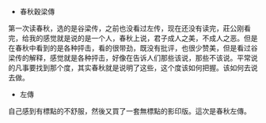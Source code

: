 - 春秋穀梁傳

第一次读春秋，选的是谷梁传，之前也没看过左传，现在还没有读完，莊公刚看完，给我的感觉就是说的是一个人，春秋上说，君子成人之美，不成人之恶。但是在春秋中看到的是各种抨击，看的很带劲，既没有批评，也很少赞美，但是看过谷梁传的解释，感觉就是各种抨击，好像在告诉人们那些该说，那些不该说。平常说的凡事要找到那个度，其实春秋就是说明了这些，这个度该如何把握。该如何去说去做。

- 左傳

自己感到有標點的不舒服，然後又買了一套無標點的影印版。這次是春秋左傳。